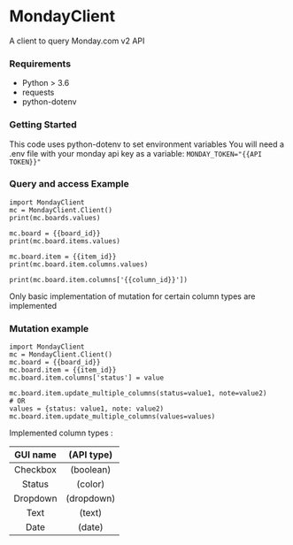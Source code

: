 # MondayClient
A client to query Monday.com v2 API

### Requirements
- Python > 3.6
- requests
- python-dotenv

### Getting Started
This code uses python-dotenv to set environment variables
You will need a .env file with your monday api key as a variable:
`MONDAY_TOKEN="{{API TOKEN}}"`

### Query and access Example
```
import MondayClient
mc = MondayClient.Client()
print(mc.boards.values)

mc.board = {{board_id}}
print(mc.board.items.values)

mc.board.item = {{item_id}}
print(mc.board.item.columns.values)

print(mc.board.item.columns['{{column_id}}'])
```

Only basic implementation of mutation for certain column types are implemented

### Mutation example
```
import MondayClient
mc = MondayClient.Client()
mc.board = {{board_id}}
mc.board.item = {{item_id}}
mc.board.item.columns['status'] = value

mc.board.item.update_multiple_columns(status=value1, note=value2)
# OR
values = {status: value1, note: value2)
mc.board.item.update_multiple_columns(values=values)
```

Implemented column types :

| GUI name | (API type) |
| :------: | :--------: |
| Checkbox | (boolean)  |
| Status   | (color)    | 
| Dropdown | (dropdown) | 
| Text     | (text)     | 
| Date     | (date)     | 
